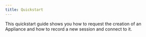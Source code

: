 ```yaml
---
title: Quickstart
---
```


This quickstart guide shows you how to request the creation of an Appliance and how to record a new session and connect to it.